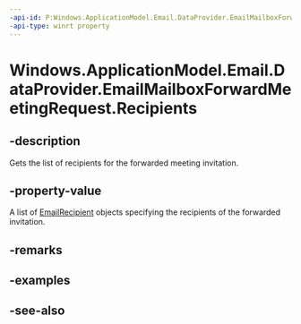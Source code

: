 ----api-id: P:Windows.ApplicationModel.Email.DataProvider.EmailMailboxForwardMeetingRequest.Recipients
-api-type: winrt property
---<!-- Property syntaxpublic Windows.Foundation.Collections.IVectorView<Windows.ApplicationModel.Email.EmailRecipient> Recipients { get; }--># Windows.ApplicationModel.Email.DataProvider.EmailMailboxForwardMeetingRequest.Recipients## -descriptionGets the list of recipients for the forwarded meeting invitation.## -property-valueA list of [EmailRecipient](../windows.applicationmodel.email/emailrecipient.md) objects specifying the recipients of the forwarded invitation.## -remarks## -examples## -see-also